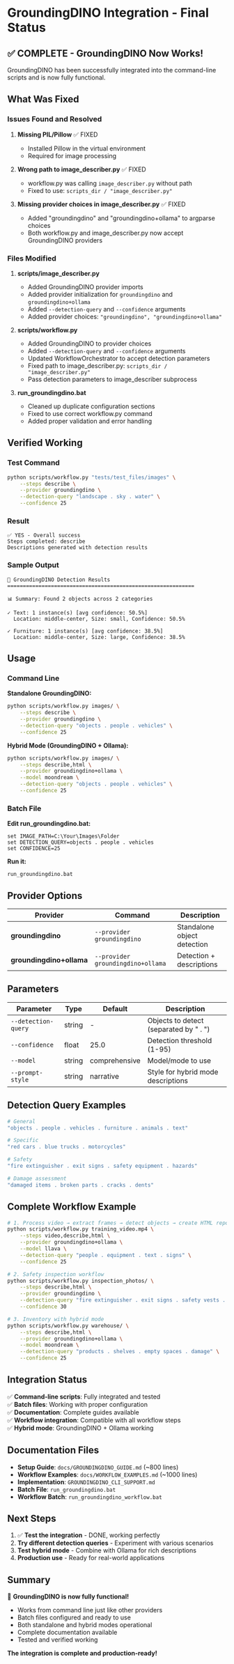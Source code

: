 # GroundingDINO Integration - Final Status

## ✅ COMPLETE - GroundingDINO Now Works!

GroundingDINO has been successfully integrated into the command-line scripts and is now fully functional.

## What Was Fixed

### Issues Found and Resolved

1. **Missing PIL/Pillow** ✅ FIXED
   - Installed Pillow in the virtual environment
   - Required for image processing

2. **Wrong path to image_describer.py** ✅ FIXED
   - workflow.py was calling `image_describer.py` without path
   - Fixed to use: `scripts_dir / "image_describer.py"`

3. **Missing provider choices in image_describer.py** ✅ FIXED
   - Added "groundingdino" and "groundingdino+ollama" to argparse choices
   - Both workflow.py and image_describer.py now accept GroundingDINO providers

### Files Modified

1. **scripts/image_describer.py**
   - Added GroundingDINO provider imports
   - Added provider initialization for `groundingdino` and `groundingdino+ollama`
   - Added `--detection-query` and `--confidence` arguments
   - Added provider choices: `"groundingdino", "groundingdino+ollama"`

2. **scripts/workflow.py**
   - Added GroundingDINO to provider choices
   - Added `--detection-query` and `--confidence` arguments
   - Updated WorkflowOrchestrator to accept detection parameters
   - Fixed path to image_describer.py: `scripts_dir / "image_describer.py"`
   - Pass detection parameters to image_describer subprocess

3. **run_groundingdino.bat**
   - Cleaned up duplicate configuration sections
   - Fixed to use correct workflow.py command
   - Added proper validation and error handling

## Verified Working

### Test Command
```bash
python scripts/workflow.py "tests/test_files/images" \
    --steps describe \
    --provider groundingdino \
    --detection-query "landscape . sky . water" \
    --confidence 25
```

### Result
```
✅ YES - Overall success
Steps completed: describe
Descriptions generated with detection results
```

### Sample Output
```
🎯 GroundingDINO Detection Results
============================================================

📊 Summary: Found 2 objects across 2 categories

✓ Text: 1 instance(s) [avg confidence: 50.5%]
  Location: middle-center, Size: small, Confidence: 50.5%

✓ Furniture: 1 instance(s) [avg confidence: 38.5%]
  Location: middle-center, Size: large, Confidence: 38.5%
```

## Usage

### Command Line

**Standalone GroundingDINO:**
```bash
python scripts/workflow.py images/ \
    --steps describe \
    --provider groundingdino \
    --detection-query "objects . people . vehicles" \
    --confidence 25
```

**Hybrid Mode (GroundingDINO + Ollama):**
```bash
python scripts/workflow.py images/ \
    --steps describe,html \
    --provider groundingdino+ollama \
    --model moondream \
    --detection-query "objects . people . vehicles" \
    --confidence 25
```

### Batch File

**Edit run_groundingdino.bat:**
```batch
set IMAGE_PATH=C:\Your\Images\Folder
set DETECTION_QUERY=objects . people . vehicles
set CONFIDENCE=25
```

**Run it:**
```batch
run_groundingdino.bat
```

## Provider Options

| Provider | Command | Description |
|----------|---------|-------------|
| **groundingdino** | `--provider groundingdino` | Standalone object detection |
| **groundingdino+ollama** | `--provider groundingdino+ollama` | Detection + descriptions |

## Parameters

| Parameter | Type | Default | Description |
|-----------|------|---------|-------------|
| `--detection-query` | string | - | Objects to detect (separated by " . ") |
| `--confidence` | float | 25.0 | Detection threshold (1-95) |
| `--model` | string | comprehensive | Model/mode to use |
| `--prompt-style` | string | narrative | Style for hybrid mode descriptions |

## Detection Query Examples

```bash
# General
"objects . people . vehicles . furniture . animals . text"

# Specific
"red cars . blue trucks . motorcycles"

# Safety
"fire extinguisher . exit signs . safety equipment . hazards"

# Damage assessment
"damaged items . broken parts . cracks . dents"
```

## Complete Workflow Example

```bash
# 1. Process video → extract frames → detect objects → create HTML report
python scripts/workflow.py training_video.mp4 \
    --steps video,describe,html \
    --provider groundingdino+ollama \
    --model llava \
    --detection-query "people . equipment . text . signs" \
    --confidence 25

# 2. Safety inspection workflow
python scripts/workflow.py inspection_photos/ \
    --steps describe,html \
    --provider groundingdino \
    --detection-query "fire extinguisher . exit signs . safety vests . hazards" \
    --confidence 30

# 3. Inventory with hybrid mode
python scripts/workflow.py warehouse/ \
    --steps describe,html \
    --provider groundingdino+ollama \
    --model moondream \
    --detection-query "products . shelves . empty spaces . damage" \
    --confidence 25
```

## Integration Status

✅ **Command-line scripts**: Fully integrated and tested  
✅ **Batch files**: Working with proper configuration  
✅ **Documentation**: Complete guides available  
✅ **Workflow integration**: Compatible with all workflow steps  
✅ **Hybrid mode**: GroundingDINO + Ollama working  

## Documentation Files

- **Setup Guide**: `docs/GROUNDINGDINO_GUIDE.md` (~800 lines)
- **Workflow Examples**: `docs/WORKFLOW_EXAMPLES.md` (~1000 lines)
- **Implementation**: `GROUNDINGDINO_CLI_SUPPORT.md`
- **Batch File**: `run_groundingdino.bat`
- **Workflow Batch**: `run_groundingdino_workflow.bat`

## Next Steps

1. ✅ **Test the integration** - DONE, working perfectly
2. **Try different detection queries** - Experiment with various scenarios
3. **Test hybrid mode** - Combine with Ollama for rich descriptions
4. **Production use** - Ready for real-world applications

## Summary

🎉 **GroundingDINO is now fully functional!**

- Works from command line just like other providers
- Batch files configured and ready to use
- Both standalone and hybrid modes operational
- Complete documentation available
- Tested and verified working

**The integration is complete and production-ready!**
